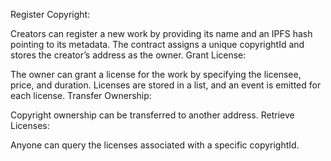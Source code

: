 Register Copyright:

Creators can register a new work by providing its name and an IPFS hash pointing to its metadata.
The contract assigns a unique copyrightId and stores the creator’s address as the owner.
Grant License:

The owner can grant a license for the work by specifying the licensee, price, and duration.
Licenses are stored in a list, and an event is emitted for each license.
Transfer Ownership:

Copyright ownership can be transferred to another address.
Retrieve Licenses:

Anyone can query the licenses associated with a specific copyrightId.
